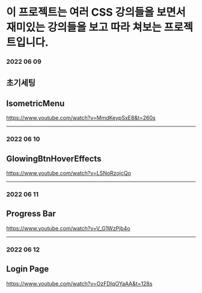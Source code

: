 # 이 프로젝트는 여러 CSS 강의들을 보면서 <br/> 재미있는 강의들을 보고 따라 쳐보는 프로젝트입니다.

### 2022 06 09

## 초기세팅

## IsometricMenu

https://www.youtube.com/watch?v=MmdKeypSxE8&t=260s

---

### 2022 06 10

## GlowingBtnHoverEffects

https://www.youtube.com/watch?v=LSNoRzojcQo

---

### 2022 06 11

## Progress Bar

https://www.youtube.com/watch?v=V_G1WzPjb4o

---

### 2022 06 12

## Login Page

https://www.youtube.com/watch?v=OzFDIqOYaAA&t=128s
